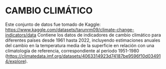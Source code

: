 # CAMBIO CLIMÁTICO

Este conjunto de datos fue tomado de Kaggle: https://www.kaggle.com/datasets/tarunrm09/climate-change-indicators/data
Contiene los datos de indicadores de cambio climático para diferentes países desde 1961 hasta 2022, incluyendo estimaciones anuales del cambio en la temperatura media de la superficie en relación con una climatología de referencia, correspondiente al período 1951-1980 (https://climatedata.imf.org/datasets/4063314923d74187be9596f10d034914/explore).
